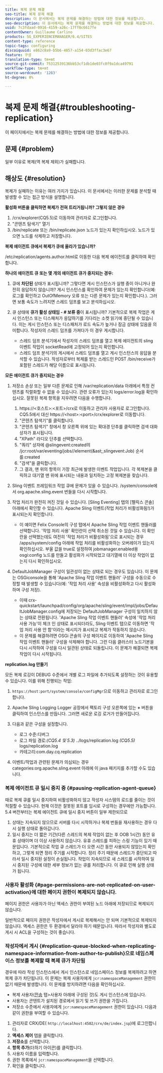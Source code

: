 ```yaml
---
title: 복제 문제 해결
seo-title: 복제 문제 해결
description: 이 문서에서는 복제 문제를 해결하는 방법에 대한 정보를 제공합니다.
seo-description: 이 문서에서는 복제 문제를 해결하는 방법에 대한 정보를 제공합니다.
uuid: 7c3fdaad-0916-4159-a26c-17ff8c6617fe
contentOwner: Guillaume Carlino
products: SG_EXPERIENCEMANAGER/6.4/SITES
content-type: reference
topic-tags: configuring
discoiquuid: e862c8a9-b5b6-4857-a154-03d3ffac3e67
feature: 구성
translation-type: tm+mt
source-git-commit: 75312539136bb53cf1db1de03fc0f9a1dca49791
workflow-type: tm+mt
source-wordcount: '1283'
ht-degree: 0%

---
```



# 복제 문제 해결{#troubleshooting-replication}

이 페이지에서는 복제 문제를 해결하는 방법에 대한 정보를 제공합니다.

## 문제 {#problem}

일부 이유로 복제(역 복제 제외)가 실패합니다.

## 해상도 {#resolution}

복제가 실패하는 이유는 여러 가지가 있습니다. 이 문서에서는 이러한 문제를 분석할 때 발생할 수 있는 접근 방식을 설명합니다.

**활성화 버튼을 클릭하면 복제가 전혀 트리거됩니까? 그렇지 않은 경우**

1. /crx/explorer(CQ5.5)로 이동하여 관리자로 로그인합니다.
1. &quot;콘텐츠 탐색기&quot; 열기
1. /bin/replicate 또는 /bin/replicate.json 노드가 있는지 확인하십시오. 노드가 있으면 노드를 삭제하고 저장합니다.

**복제 에이전트 큐에서 복제가 큐에 올라가 있습니까?**

/etc/replication/agents.author.html로 이동한 다음 복제 에이전트를 클릭하여 확인합니다.

**하나의 에이전트 큐 또는 몇 개의 에이전트 큐가 중지되는 경우:**

1. 큐에 **차단된** 상태가 표시됩니까? 그렇다면 게시 인스턴스가 실행 중이 아니거나 완전히 응답하지 않습니까? 게시 인스턴스를 확인하여 문제가 있는지 확인합니다(예: 로그를 확인하고 OutOfMemory 오류 또는 다른 문제가 있는지 확인합니다.). 그러면 보통 속도가 느려지면 스레드 덤프를 보고 분석하십시오.
1. 큐 상태에 **큐가 활성 상태임 - # 보류 중**&#x200B;이 표시됩니까? 기본적으로 복제 작업은 게시 인스턴스 또는 디스패처가 응답하기를 기다리는 소켓 읽기에 중단될 수 있습니다. 이는 게시 인스턴스 또는 디스패처가 로드 속도가 높거나 잠금 상태에 있음을 의미합니다. 작성자의 스레드 덤프를 가져다가 이 경우 게시합니다.

   * 스레드 덤프 분석기에서 작성자의 스레드 덤프를 열고 복제 에이전트의 sling 이벤트 작업이 socketRead에 고정되어 있는지 확인합니다.
   * 스레드 덤프 분석기의 게시에서 스레드 덤프를 열고 게시 인스턴스의 응답을 분석할 수 있습니다. 작성자로부터 복제를 받는 스레드인 POST /bin/receive가 포함된 스레드가 해당 이름으로 표시됩니다.

**모든 에이전트 큐가 중지되는 경우**

1. 저장소 손상 또는 일부 다른 문제로 인해 /var/replication/data 아래에서 특정 컨텐츠를 직렬화할 수 없을 수 있습니다. 관련 오류가 있는지 logs/error.log을 확인하십시오. 잘못된 복제 항목을 지우려면 다음을 수행합니다.

   1. https://&lt;호스트>:&lt;포트>/crx로 이동하고 관리자 사용자로 로그인합니다. CQ5.5에서 대신 https://&lt;host>:&lt;port>/crx/explorer로 이동합니다.
   1. &quot;콘텐츠 탐색기&quot;를 클릭합니다.
   1. &quot;콘텐츠 탐색기&quot; 창에서 창 오른쪽 위에 있는 확대경 단추를 클릭하면 검색 대화 상자가 표시됩니다.
   1. &quot;XPath&quot; 라디오 단추를 선택합니다.
   1. &quot;쿼리&quot; 상자에 @slingevent:created의 /jcr:root/var/eventing/jobs//element(&amp;ast;,slingevent:Job) 순서를:created
   1. &quot;검색&quot;을 클릭합니다.
   1. 그 결과, 맨 위의 항목이 가장 최근에 발생한 이벤트 작업입니다. 각 복제본을 클릭하고 대기열 맨 위에 표시되는 내용과 일치하는 고정 복제본을 찾습니다.

1. Sling 이벤트 프레임워크 작업 큐에 문제가 있을 수 있습니다. /system/console에서 org.apache.sling.event 번들을 다시 시작합니다.
1. 작업 처리가 완전히 꺼진 것일 수 있습니다. [Sling Eventing] 탭의 [펠릭스 콘솔] 아래에서 확인할 수 있습니다. Apache Sling 이벤트(작업 처리가 비활성화됨!)가 표시되는지 확인합니다.

   * 이 예이면 Felix Console의 구성 탭에서 Apache Sling 작업 이벤트 핸들러를 선택합니다. &#39;작업 처리 사용&#39; 확인란이 선택 취소된 것일 수 있습니다. 이 확인란을 선택했는데도 여전히 &#39;작업 처리가 비활성화됨&#39;으로 표시되는 경우 /apps/system/config 아래에 작업 처리를 비활성화하는 오버레이가 있는지 확인하십시오. 부울 값을 true로 설정하여 jobmanager.enabled용 osgi:config 노드를 만들고 활성화가 시작되었고 대기열에 더 이상 작업이 없는지 다시 확인하십시오.

1. DefaultJobManager 구성이 일관성이 없는 상태로 되는 경우도 있습니다. 이 문제는 OSGiconsole을 통해 &#39;Apache Sling 작업 이벤트 핸들러&#39; 구성을 수동으로 수정할 때 발생할 수 있습니다(예: &#39;작업 처리 사용&#39; 속성을 비활성화하고 다시 활성화하며 구성 저장).

   * 이때 crx-quickstart/launchpad/config/org/apache/sling/event/impl/jobs/DefaultJobManager.config에 저장되는 DefaultJobManager 구성이 일치하지 않는 상태로 전환됩니다. &#39;Apache Sling 작업 이벤트 핸들러&#39; 속성에 &#39;작업 처리 사용 가능&#39;이 체크 인 상태로 표시되더라도, Sling 이벤트 탭으로 이동하면 &#39;작업 처리 사용 안 함&#39;이라는 메시지가 표시되고 복제가 작동하지 않습니다.
   * 이 문제를 해결하려면 OSGi 콘솔의 구성 페이지로 이동하여 &#39;Apache Sling 작업 이벤트 핸들러&#39; 구성을 삭제해야 합니다. 그런 다음 클러스터 노드기본을 다시 시작하여 구성을 다시 일관된 상태로 되돌립니다. 이 문제가 해결되면 복제 작업이 다시 시작됩니다.

**replication.log 만들기**

모든 복제 로깅이 DEBUG 수준에서 개별 로그 파일에 추가되도록 설정하는 것이 유용할 수 있습니다. 이를 위해 진행되는 작업:

1. `https://host:port/system/console/configMgr`으로 이동하고 관리자로 로그인합니다.
1. Apache Sling Logging Logger 공장에서 팩토리 구성 오른쪽에 있는 **+** 버튼을 클릭하여 인스턴스를 만듭니다. 그러면 새로운 로깅 로거가 만들어집니다.
1. 다음과 같은 구성을 설정합니다.

   * 로그 수준:디버그
   * 로그 파일 경로:*(CQ5.4 및 5.3)* ../logs/replication.log *(CQ5.5)* logs/replication.log
   * 카테고리:com.day.cq.replication

1. 이벤트/작업과 관련된 문제가 의심되는 경우 categories:org.apache.sling.event 아래에 이 java 패키지를 추가할 수도 있습니다.

### 복제 에이전트 큐 일시 중지 중 {#pausing-replication-agent-queue}

때로 복제 큐를 일시 중지하여 비활성화하지 않고 작성자 시스템의 로드를 줄이는 것이 적절할 수 있습니다. 현재 이것은 잘못된 포트를 임시로 구성하는 경우에만 가능합니다. 5.4 버전부터는 복제 에이전트 큐에 일시 중지 버튼이 일부 제한되므로

1. 상태는 지속되지 않으므로 서버를 다시 시작하거나 복제 번들을 재사용하는 경우 다시 실행 상태로 돌아갑니다.
1. 일시 중지는 더 짧은 기간(다른 스레드의 복제 작업이 없는 후 OOB 1시간) 동안 유휴 상태이며 더 이상 사용하지 않습니다. 유휴 스레드를 피하는 스링 기능이 있기 때문입니다. 기본적으로 작업 큐 스레드가 더 오랜 시간 동안 사용되지 않았는지 확인하고, 그렇게 되면 정리 주기를 시작합니다. 정리 주기 때문에 스레드가 중단되고 따라서 일시 중지된 설정이 손실됩니다. 작업이 지속되므로 새 스레드를 시작하여 일시 중지된 구성에 대한 세부 정보가 없는 큐를 처리합니다. 이 큐로 인해 실행 상태가 됩니다.

### 사용자 활성화 {#page-permissions-are-not-replicated-on-user-activation}에 대한 페이지 권한이 복제되지 않습니다.

페이지 권한은 사용자가 아닌 액세스 권한이 부여된 노드 아래에 저장되므로 복제되지 않습니다.

일반적으로 페이지 권한은 작성자에서 게시로 복제해서는 안 되며 기본적으로 복제되지 않습니다. 액세스 권한은 두 환경에서 달라야 하기 때문입니다. 따라서 작성자와 별도로 게시 시 ACL을 구성하는 것이 좋습니다.

### 작성자에서 게시 {#replication-queue-blocked-when-replicating-namespace-information-from-author-to-publish}으로 네임스페이스 정보를 복제할 때 복제 큐가 차단됨

경우에 따라 작성 인스턴스에서 게시 인스턴스로 네임스페이스 정보를 복제하려고 하면 복제 큐가 차단됩니다. 이 문제는 복제 사용자에게 `jcr:namespaceManagement` 권한이 없기 때문에 발생합니다. 이 문제를 방지하려면 다음을 확인하십시오.

* 복제 사용자([전송](/help/sites-deploying/replication.md#replication-agents-configuration-parameters) 탭>사용자 아래에 구성된 것)도 게시 인스턴스에 있습니다.
* 사용자는 콘텐트가 설치된 경로에서 읽기 및 쓰기 권한을 가집니다.
* 저장소 수준에서 사용자에게 `jcr:namespaceManagement` 권한이 있습니다. 다음과 같이 권한을 부여할 수 있습니다.

1. 관리자로 CRX/DE( `http://localhost:4502/crx/de/index.jsp`)에 로그인합니다.
1. **액세스 제어** 탭을 클릭합니다.
1. **저장소**&#x200B;를 선택합니다.
1. **항목 추가**(더하기 아이콘)를 클릭합니다.
1. 사용자 이름을 입력합니다.
1. 권한 목록에서 `jcr:namespaceManagement`을 선택합니다.
1. 확인을 클릭합니다.

